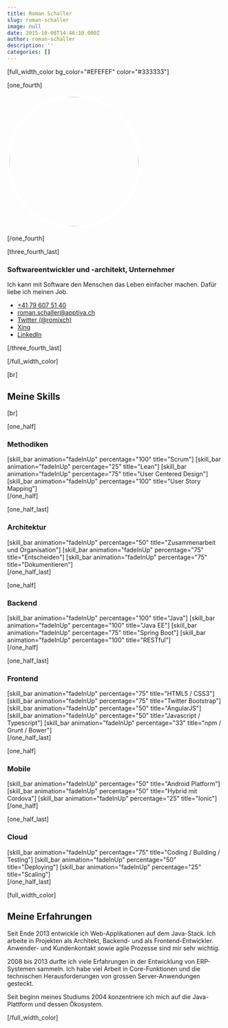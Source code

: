 ```yaml
---
title: Roman Schaller
slug: roman-schaller
image: null
date: 2015-10-08T14:46:10.000Z
author: roman-schaller
description: ''
categories: []
---
```


[full_width_color bg_color="#EFEFEF" color="#333333"]

[one_fourth]

<img src="http://apptiva.ch/wp-content/uploads/2016/02/Roman_square.jpg"  width="300" height="300" class="alignnone wp-image-2021 size-full" style="border: 5px solid white; border-radius: 50%; " />

[/one_fourth]

[three_fourth_last]
<h3>Softwareentwickler und -architekt, Unternehmer</h3>
<span>Ich kann mit Software den Menschen das Leben einfacher machen. Dafür liebe ich meinen Job.</span>
<ul class="aboutme-contact">
	<li>
<div class="icon"><i class="fa fa-phone"></i></div>
<div class="text"><a href="tel:+41796075140">+41 79 607 51 40</a></div></li>
	<li>
<div class="icon"><i class="fa fa-envelope"></i></div>
<div class="text"><a href="mailto:roman.schaller@apptiva.ch">roman.schaller@apptiva.ch</a></div></li>
	<li>
<div class="icon"><i class="fa fa-twitter"></i></div>
<div class="text"><a href="http://twitter.com/romixch">Twitter (@romixch)</a></div></li>
	<li>
<div class="icon"><i class="fa fa-xing"></i></div>
<div class="text"><a href="https://www.xing.com/profile/Roman_Schaller">Xing</a></div></li>
	<li>
<div class="icon"><i class="fa fa-linkedin"></i></div>
<div class="text"><a href="https://www.linkedin.com/pub/roman-schaller/100/a2a/8b5">LinkedIn</a></div></li>
</ul>
[/three_fourth_last]

[/full_width_color]

[br]
<h2>Meine Skills</h2>
[br]

[one_half]
<h3>Methodiken</h3>
<div>[skill_bar animation="fadeInUp" percentage="100" title="Scrum"]
[skill_bar animation="fadeInUp" percentage="25" title="Lean"]
[skill_bar animation="fadeInUp" percentage="75" title="User Centered Design"]
[skill_bar animation="fadeInUp" percentage="100" title="User Story Mapping"]</div>
[/one_half]

[one_half_last]
<h3>Architektur</h3>
<div class="orange-skills">[skill_bar animation="fadeInUp" percentage="50" title="Zusammenarbeit und Organisation"]
[skill_bar animation="fadeInUp" percentage="75" title="Entscheiden"]
[skill_bar animation="fadeInUp" percentage="75" title="Dokumentieren"]</div>
[/one_half_last]

[one_half]
<h3>Backend</h3>
<div class="grey-skills">[skill_bar animation="fadeInUp" percentage="100" title="Java"]
[skill_bar animation="fadeInUp" percentage="100" title="Java EE"]
[skill_bar animation="fadeInUp" percentage="75" title="Spring Boot"]
[skill_bar animation="fadeInUp" percentage="100" title="RESTful"]</div>
[/one_half]

[one_half_last]
<h3>Frontend</h3>
<div class="green-skills">[skill_bar animation="fadeInUp" percentage="75" title="HTML5 / CSS3"]
[skill_bar animation="fadeInUp" percentage="75" title="Twitter Bootstrap"]
[skill_bar animation="fadeInUp" percentage="50" title="AngularJS"]
[skill_bar animation="fadeInUp" percentage="50" title="Javascript / Typescript"]
[skill_bar animation="fadeInUp" percentage="33" title="npm / Grunt / Bower"]</div>
[/one_half_last]

[one_half]
<h3>Mobile</h3>
<div class="orange-skills">[skill_bar animation="fadeInUp" percentage="50" title="Android Platform"]
[skill_bar animation="fadeInUp" percentage="50" title="Hybrid mit Cordova"]
[skill_bar animation="fadeInUp" percentage="25" title="Ionic"]</div>
[/one_half]

[one_half_last]
<h3>Cloud</h3>
<div class="cloud-skills">[skill_bar animation="fadeInUp" percentage="75" title="Coding / Building / Testing"]
[skill_bar animation="fadeInUp" percentage="50" title="Deploying"]
[skill_bar animation="fadeInUp" percentage="25" title="Scaling"]</div>
[/one_half_last]

[full_width_color]
<h2>Meine Erfahrungen</h2>
Seit Ende 2013 entwickle ich Web-Applikationen auf dem Java-Stack. Ich arbeite in Projekten als Architekt, Backend- und als Frontend-Entwickler. Anwender- und Kundenkontakt sowie agile Prozesse sind mir sehr wichtig.

2008 bis 2013 durfte ich viele Erfahrungen in der Entwicklung von ERP-Systemen sammeln. Ich habe viel Arbeit in Core-Funktionen und die technischen Herausforderungen von grossen Server-Anwendungen gesteckt.

Seit beginn meines Studiums 2004 konzentriere ich mich auf die Java-Plattform und dessen Ökosystem.

[/full_width_color]